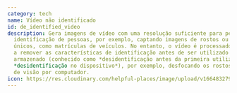```yaml
---
category: tech
name: Vídeo não identificado
id: de_identified_video
description: Gera imagens de vídeo com uma resolução suficiente para permitir a
  identificação de pessoas, por exemplo, captando imagens de rostos ou números
  únicos, como matrículas de veículos. No entanto, o vídeo é processado de forma
  a remover as características de identificação antes de ser utilizado ou
  armazenado (conhecido como *desidentificação antes da primeira utilização* ou
  *desidentificação no dispositivo*), por exemplo, desfocando os rostos através
  de visão por computador.
icon: https://res.cloudinary.com/helpful-places/image/upload/v1664832799/dtpr-icons/tech/blue/video_rd4ydo.svg
---
```

